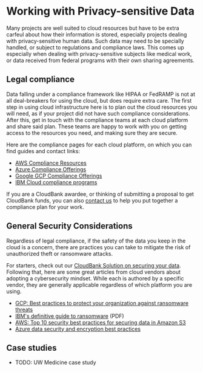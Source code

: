 # Working with Privacy-sensitive Data

Many projects are well suited to cloud resources but have to be extra carfeul about how their information is stored, especially projects dealing with privacy-sensitive human data. Such data may need to be specially handled, or subject to regulations and compliance laws. This comes up especially when dealing with privacy-sensitive subjects like medical work, or data received from federal programs with their own sharing agreements.

## Legal compliance

Data falling under a compliance framework like HIPAA or FedRAMP  is not at all deal-breakers for using the cloud, but does require extra care. The first step in using cloud infrastructure here is to plan out the cloud resources you will need, as if your project did not have such compliance considerations. After this, get in touch with the compliance teams at each cloud platform and share said plan. These teams are happy to work with you on getting access to the resources you need, and making sure they are secure.

Here are the compliance pages for each cloud platform, on which you can find guides and contact links:
- [AWS Compliance Resources](https://aws.amazon.com/compliance/resources/)
- [Azure Compliance Offerings](https://docs.microsoft.com/en-us/azure/compliance/)
- [Google GCP Compliance Offerings](https://cloud.google.com/security/compliance/offerings)
- [IBM Cloud compliance programs](https://www.ibm.com/cloud/compliance)

If you are a CloudBank awardee, or thinking of submitting a proposal to get CloudBank funds, you can also [contact us](mailto:help@cloudbank.org) to help you put together a compliance plan for your work.

## General Security Considerations

Regardless of legal compliance, if the safety of the data you keep in the cloud is a concern, there are practices you can take to mitigate the risk of unauthorized theft or ransomware attacks.

For starters, check out our [CloudBank Solution on securing your data](../../solutions/cbs-security). Following that, here are some great articles from cloud vendors about adopting a cybersecurity mindset. While each is authored by a specific vendor, they are generally applicable regardless of which platform you are using.

- [GCP: Best practices to protect your organization against ransomware threats](https://cloud.google.com/blog/products/identity-security/5-pillars-of-protection-to-prevent-ransomware-attacks)
- [IBM's definitive guide to ransomware](https://www.ibm.com/downloads/cas/EV6NAQR4) (PDF)
- [AWS: Top 10 security best practices for securing data in Amazon S3](https://aws.amazon.com/blogs/security/top-10-security-best-practices-for-securing-data-in-amazon-s3/)
- [Azure data security and encryption best practices
](https://docs.microsoft.com/en-us/azure/security/fundamentals/data-encryption-best-practices)

## Case studies

- TODO: UW Medicine case study
